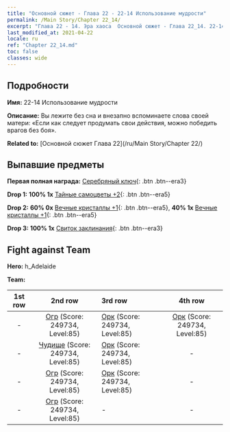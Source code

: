 ```yaml
---
title: "Основной сюжет - Глава 22 - 22-14 Использование мудрости"
permalink: /Main Story/Chapter 22_14/
excerpt: "Глава 22 - 14. Эра хаоса  Основной сюжет - Глава 22_14. 22-14 Использование мудрости"
last_modified_at: 2021-04-22
locale: ru
ref: "Chapter 22_14.md"
toc: false
classes: wide
---
```


## Подробности

 **Имя:** 22-14 Использование мудрости

 **Описание:** Вы лежите без сна и внезапно вспоминаете слова своей матери: «Если как следует продумать свои действия, можно победить врагов без боя».

 **Related to:** [Основной сюжет Глава 22](/ru/Main Story/Chapter 22/)

## Выпавшие предметы

 **Первая полная награда:** [Серебряный ключ](/ItemsRU/con_693/){: .btn .btn--era3}

 **Drop 1:** **100% 1x** [Тайные самоцветы +2](/ItemsRU/mat_79/){: .btn .btn--era5}

 **Drop 2:** **60% 0x** [Вечные кристаллы +1](/ItemsRU/mat_73/){: .btn .btn--era5}, **40% 1x** [Вечные кристаллы +1](/ItemsRU/mat_73/){: .btn .btn--era5}

 **Drop 3:** **100% 1x** [Свиток заклинания](/ItemsRU/con_694/){: .btn .btn--era3}


## Fight against Team
 **Hero:** h_Adelaide

 **Team:**


  | 1st row | 2nd row | 3rd row | 4th row |
  |:----:|:----:|:----|:----:|
  | - | [Огр](/ru/units/Ogre/) (Score: 249734, Level:85)  | [Орк](/ru/units/Orc/) (Score: 249734, Level:85)  | [Орк](/ru/units/Orc/) (Score: 249734, Level:85)  |
  | - | [Чудище](/ru/units/Behemoth/) (Score: 249734, Level:85)  | [Орк](/ru/units/Orc/) (Score: 249734, Level:85)  | - |
  | - | [Огр](/ru/units/Ogre/) (Score: 249734, Level:85)  | [Орк](/ru/units/Orc/) (Score: 249734, Level:85)  | - |
  | - | [Огр](/ru/units/Ogre/) (Score: 249734, Level:85)  | - | - |


